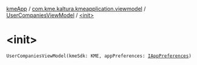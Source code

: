 [kmeApp](../../index.md) / [com.kme.kaltura.kmeapplication.viewmodel](../index.md) / [UserCompaniesViewModel](index.md) / [&lt;init&gt;](./-init-.md)

# &lt;init&gt;

`UserCompaniesViewModel(kmeSdk: KME, appPreferences: `[`IAppPreferences`](../../com.kme.kaltura.kmeapplication.prefs/-i-app-preferences/index.md)`)`